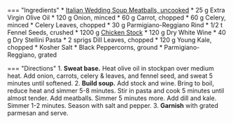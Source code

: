 === "Ingredients"
    * [Italian Wedding Soup Meatballs, uncooked](../meats/poultry/italian-wedding-soup-meatballs.md)
    * 25 g Extra Virgin Olive Oil
    * 120 g Onion, minced
    * 60 g Carrot, chopped
    * 60 g Celery, minced
    * Celery Leaves, chopped
    * 30 g Parmigiano-Reggiano Rind
    * 1/2 t Fennel Seeds, crushed
    * 1200 g [Chicken Stock](stocks/meat-stock.md)
    * 120 g Dry White Wine
    * 40 g Dry Stellini Pasta
    * 2 sprigs Dill Leaves, chopped
    * 120 g Young Kale, chopped
    * Kosher Salt
    * Black Peppercorns, ground
    * Parmigiano-Reggiano, grated

=== "Directions"
    1. **Sweat base.** Heat olive oil in stockpan over medium heat. Add onion, carrots, celery & leaves, and fennel seed, and sweat 5 minutes until softened.
    2. **Build soup.** Add stock and wine. Bring to boil, reduce heat and simmer 5-8 minutes. Stir in pasta and cook 5 minutes until almost tender. Add meatballs. Simmer 5 minutes more. Add dill and kale. Simmer 1-2 minutes. Season with salt and pepper.
    3. **Garnish** with grated parmesan and serve.

[^1]:
    Ash, John. ["Recipes: My Mad Men Menu."](https://chefjohnash.com/recipes-my-mad-men-menu/) *Chef John Ash.* December 2020.
